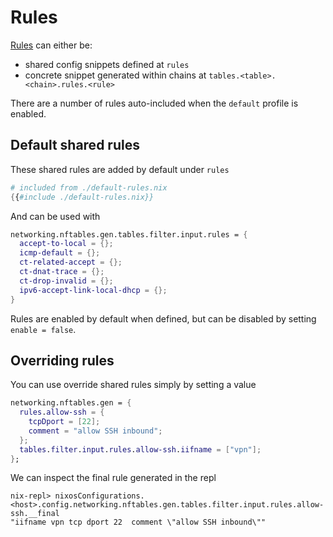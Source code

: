 # Rules

[Rules](https://wiki.nftables.org/wiki-nftables/index.php/Quick_reference-nftables_in_10_minutes#Rules) can either be:
  - shared config snippets defined at `rules`
  - concrete snippet generated within chains at `tables.<table>.<chain>.rules.<rule>`

There are a number of rules auto-included when the `default` profile is enabled.

## Default shared rules

These shared rules are added by default under `rules`

```nix
# included from ./default-rules.nix
{{#include ./default-rules.nix}}
```

And can be used with

```nix
networking.nftables.gen.tables.filter.input.rules = {
  accept-to-local = {};
  icmp-default = {};
  ct-related-accept = {};
  ct-dnat-trace = {};
  ct-drop-invalid = {};
  ipv6-accept-link-local-dhcp = {};
}
```

Rules are enabled by default when defined, but can be disabled by setting `enable = false`.

## Overriding rules

You can use override shared rules simply by setting a value

```nix
networking.nftables.gen = {
  rules.allow-ssh = {
    tcpDport = [22];
    comment = "allow SSH inbound";
  };
  tables.filter.input.rules.allow-ssh.iifname = ["vpn"];
};
```

We can inspect the final rule generated in the repl
```nix-repl
nix-repl> nixosConfigurations.<host>.config.networking.nftables.gen.tables.filter.input.rules.allow-ssh.__final
"iifname vpn tcp dport 22  comment \"allow SSH inbound\""
```

